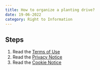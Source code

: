 ```yaml
---
title: How to organize a planting drive?
date: 19-06-2022
category: Right to Information
---
```


## Steps

1. Read the [Terms of Use](https://www.gov.uk/terms-and-conditions)
2. Read the [Privacy Notice](https://www.gov.uk/privacy)
3. Read the [Cookie Notice](https://www.gov.uk/cookie-notice)
